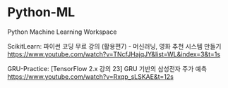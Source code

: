 # Python-ML
Python Machine Learning Workspace

ScikitLearn:
파이썬 코딩 무료 강의 (활용편7) - 머신러닝, 영화 추천 시스템 만들기
https://www.youtube.com/watch?v=TNcfJHajqJY&list=WL&index=3&t=1s

GRU-Practice:
[TensorFlow 2.x 강의 23] GRU 기반의 삼성전자 주가 예측
https://www.youtube.com/watch?v=Rxqp_sLSKAE&t=12s
